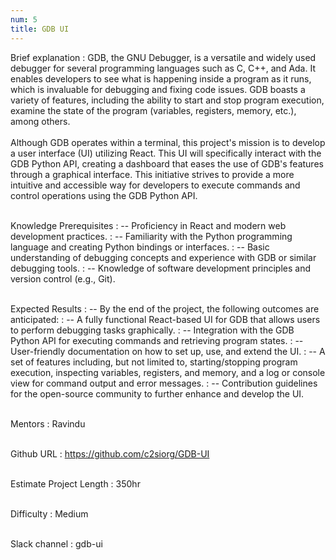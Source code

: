 ```yaml
---
num: 5
title: GDB UI
---
```


Brief explanation 
: GDB, the GNU Debugger, is a versatile and widely used debugger for several programming languages such as C, C++, and Ada. It enables developers to see what is happening inside a program as it runs, which is invaluable for debugging and fixing code issues. GDB boasts a variety of features, including the ability to start and stop program execution, examine the state of the program (variables, registers, memory, etc.), among others.
<br><br>
Although GDB operates within a terminal, this project's mission is to develop a user interface (UI) utilizing React. This UI will specifically interact with the GDB Python API, creating a dashboard that eases the use of GDB's features through a graphical interface. This initiative strives to provide a more intuitive and accessible way for developers to execute commands and control operations using the GDB Python API.
<br><br>

Knowledge Prerequisites
: -- Proficiency in React and modern web development practices.
: -- Familiarity with the Python programming language and creating Python bindings or interfaces.
: -- Basic understanding of debugging concepts and experience with GDB or similar debugging tools.
: -- Knowledge of software development principles and version control (e.g., Git).
<br><br>

Expected Results
: -- By the end of the project, the following outcomes are anticipated:
: -- A fully functional React-based UI for GDB that allows users to perform debugging tasks graphically.
: -- Integration with the GDB Python API for executing commands and retrieving program states.
: -- User-friendly documentation on how to set up, use, and extend the UI.
: -- A set of features including, but not limited to, starting/stopping program execution, inspecting variables, registers, and memory, and a log or console view for command output and error messages.
: -- Contribution guidelines for the open-source community to further enhance and develop the UI.
<br><br>

Mentors
: Ravindu
<br><br>

Github URL
: <https://github.com/c2siorg/GDB-UI>
<br><br>

Estimate Project Length
: 350hr
<br><br>

Difficulty
:  Medium
<br><br>

Slack channel
: gdb-ui
<br><br>
